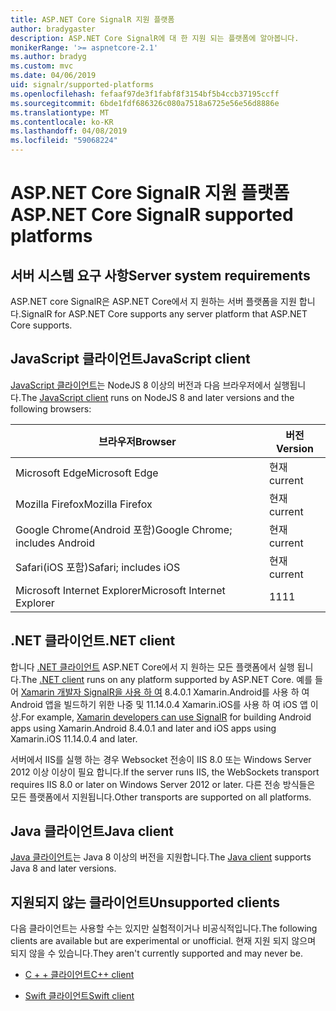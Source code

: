 ```yaml
---
title: ASP.NET Core SignalR 지원 플랫폼
author: bradygaster
description: ASP.NET Core SignalR에 대 한 지원 되는 플랫폼에 알아봅니다.
monikerRange: '>= aspnetcore-2.1'
ms.author: bradyg
ms.custom: mvc
ms.date: 04/06/2019
uid: signalr/supported-platforms
ms.openlocfilehash: fefaaf97de3f1fabf8f3154bf5b4ccb37195ccff
ms.sourcegitcommit: 6bde1fdf686326c080a7518a6725e56e56d8886e
ms.translationtype: MT
ms.contentlocale: ko-KR
ms.lasthandoff: 04/08/2019
ms.locfileid: "59068224"
---
```

# <a name="aspnet-core-signalr-supported-platforms"></a><span data-ttu-id="2a41c-103">ASP.NET Core SignalR 지원 플랫폼</span><span class="sxs-lookup"><span data-stu-id="2a41c-103">ASP.NET Core SignalR supported platforms</span></span>

## <a name="server-system-requirements"></a><span data-ttu-id="2a41c-104">서버 시스템 요구 사항</span><span class="sxs-lookup"><span data-stu-id="2a41c-104">Server system requirements</span></span>

<span data-ttu-id="2a41c-105">ASP.NET core SignalR은 ASP.NET Core에서 지 원하는 서버 플랫폼을 지원 합니다.</span><span class="sxs-lookup"><span data-stu-id="2a41c-105">SignalR for ASP.NET Core supports any server platform that ASP.NET Core supports.</span></span>

## <a name="javascript-client"></a><span data-ttu-id="2a41c-106">JavaScript 클라이언트</span><span class="sxs-lookup"><span data-stu-id="2a41c-106">JavaScript client</span></span>

<span data-ttu-id="2a41c-107">[JavaScript 클라이언트](https://www.npmjs.com/package/@aspnet/signalr)는 NodeJS 8 이상의 버전과 다음 브라우저에서 실행됩니다.</span><span class="sxs-lookup"><span data-stu-id="2a41c-107">The [JavaScript client](https://www.npmjs.com/package/@aspnet/signalr) runs on NodeJS 8 and later versions and the following browsers:</span></span>

| <span data-ttu-id="2a41c-108">브라우저</span><span class="sxs-lookup"><span data-stu-id="2a41c-108">Browser</span></span>                         | <span data-ttu-id="2a41c-109">버전</span><span class="sxs-lookup"><span data-stu-id="2a41c-109">Version</span></span> |
| ------------------------------- | ------- |
| <span data-ttu-id="2a41c-110">Microsoft Edge</span><span class="sxs-lookup"><span data-stu-id="2a41c-110">Microsoft Edge</span></span>                  | <span data-ttu-id="2a41c-111">현재</span><span class="sxs-lookup"><span data-stu-id="2a41c-111">current</span></span> |
| <span data-ttu-id="2a41c-112">Mozilla Firefox</span><span class="sxs-lookup"><span data-stu-id="2a41c-112">Mozilla Firefox</span></span>                 | <span data-ttu-id="2a41c-113">현재</span><span class="sxs-lookup"><span data-stu-id="2a41c-113">current</span></span> |
| <span data-ttu-id="2a41c-114">Google Chrome(Android 포함)</span><span class="sxs-lookup"><span data-stu-id="2a41c-114">Google Chrome; includes Android</span></span> | <span data-ttu-id="2a41c-115">현재</span><span class="sxs-lookup"><span data-stu-id="2a41c-115">current</span></span> |
| <span data-ttu-id="2a41c-116">Safari(iOS 포함)</span><span class="sxs-lookup"><span data-stu-id="2a41c-116">Safari; includes iOS</span></span>            | <span data-ttu-id="2a41c-117">현재</span><span class="sxs-lookup"><span data-stu-id="2a41c-117">current</span></span> |
| <span data-ttu-id="2a41c-118">Microsoft Internet Explorer</span><span class="sxs-lookup"><span data-stu-id="2a41c-118">Microsoft Internet Explorer</span></span>     | <span data-ttu-id="2a41c-119">11</span><span class="sxs-lookup"><span data-stu-id="2a41c-119">11</span></span>      |
 
## <a name="net-client"></a><span data-ttu-id="2a41c-120">.NET 클라이언트</span><span class="sxs-lookup"><span data-stu-id="2a41c-120">.NET client</span></span>

<span data-ttu-id="2a41c-121">합니다 [.NET 클라이언트](https://www.nuget.org/packages/Microsoft.AspNetCore.SignalR/) ASP.NET Core에서 지 원하는 모든 플랫폼에서 실행 됩니다.</span><span class="sxs-lookup"><span data-stu-id="2a41c-121">The [.NET client](https://www.nuget.org/packages/Microsoft.AspNetCore.SignalR/) runs on any platform supported by ASP.NET Core.</span></span> <span data-ttu-id="2a41c-122">예를 들어 [Xamarin 개발자 SignalR을 사용 하 여](https://github.com/aspnet/Announcements/issues/305) 8.4.0.1 Xamarin.Android를 사용 하 여 Android 앱을 빌드하기 위한 나중 및 11.14.0.4 Xamarin.iOS를 사용 하 여 iOS 앱 이상.</span><span class="sxs-lookup"><span data-stu-id="2a41c-122">For example, [Xamarin developers can use SignalR](https://github.com/aspnet/Announcements/issues/305) for building Android apps using Xamarin.Android 8.4.0.1 and later and iOS apps using Xamarin.iOS 11.14.0.4 and later.</span></span>

<span data-ttu-id="2a41c-123">서버에서 IIS를 실행 하는 경우 Websocket 전송이 IIS 8.0 또는 Windows Server 2012 이상 이상이 필요 합니다.</span><span class="sxs-lookup"><span data-stu-id="2a41c-123">If the server runs IIS, the WebSockets transport requires IIS 8.0 or later on Windows Server 2012 or later.</span></span> <span data-ttu-id="2a41c-124">다른 전송 방식들은 모든 플랫폼에서 지원됩니다.</span><span class="sxs-lookup"><span data-stu-id="2a41c-124">Other transports are supported on all platforms.</span></span>

## <a name="java-client"></a><span data-ttu-id="2a41c-125">Java 클라이언트</span><span class="sxs-lookup"><span data-stu-id="2a41c-125">Java client</span></span>

<span data-ttu-id="2a41c-126">[Java 클라이언트](https://search.maven.org/artifact/com.microsoft.aspnet/signalr)는 Java 8 이상의 버전을 지원합니다.</span><span class="sxs-lookup"><span data-stu-id="2a41c-126">The [Java client](https://search.maven.org/artifact/com.microsoft.aspnet/signalr) supports Java 8 and later versions.</span></span>

## <a name="unsupported-clients"></a><span data-ttu-id="2a41c-127">지원되지 않는 클라이언트</span><span class="sxs-lookup"><span data-stu-id="2a41c-127">Unsupported clients</span></span>

<span data-ttu-id="2a41c-128">다음 클라이언트는 사용할 수는 있지만 실험적이거나 비공식적입니다.</span><span class="sxs-lookup"><span data-stu-id="2a41c-128">The following clients are available but are experimental or unofficial.</span></span> <span data-ttu-id="2a41c-129">현재 지원 되지 않으며 되지 않을 수 있습니다.</span><span class="sxs-lookup"><span data-stu-id="2a41c-129">They aren't currently supported and may never be.</span></span>

* [<span data-ttu-id="2a41c-130">C + + 클라이언트</span><span class="sxs-lookup"><span data-stu-id="2a41c-130">C++ client</span></span>](https://github.com/aspnet/SignalR/tree/master/clients/cpp)

* [<span data-ttu-id="2a41c-131">Swift 클라이언트</span><span class="sxs-lookup"><span data-stu-id="2a41c-131">Swift client</span></span>](https://github.com/moozzyk/SignalR-Client-Swift)
